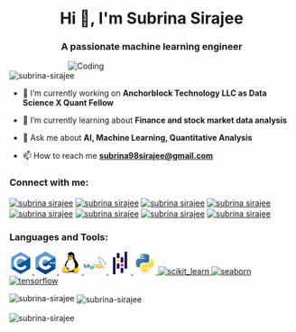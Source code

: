 <h1 align="center">Hi 👋, I'm Subrina Sirajee</h1>
<h3 align="center">A passionate machine learning engineer</h3>
<img align="right" alt="Coding" width="400" src="https://camo.githubusercontent.com/4aa77ea32aa4d7be626e833b160f3d8923c133cd32c34fefbdc43c8abfcff710/68747470733a2f2f63646e2e6472696262626c652e636f6d2f75736572732f323730343431342f73637265656e73686f74732f373436363930332f6d656469612f62303861623537363331366264343538326665663138396634373163643965352e676966">

<p align="left"> <img src="https://komarev.com/ghpvc/?username=subrina-sirajee&label=Profile%20views&color=0e75b6&style=flat" alt="subrina-sirajee" /> </p>

- 🔭 I’m currently working on **Anchorblock Technology LLC as Data Science X Quant Fellow**

- 🌱 I’m currently learning about **Finance and stock market data analysis**

- 💬 Ask me about **AI, Machine Learning, Quantitative Analysis**

- 📫 How to reach me **subrina98sirajee@gmail.com**

<h3 align="left">Connect with me:</h3>
<p align="left">
<a href="https://linkedin.com/in/subrina sirajee" target="blank"><img align="center" src="https://raw.githubusercontent.com/rahuldkjain/github-profile-readme-generator/master/src/images/icons/Social/linked-in-alt.svg" alt="subrina sirajee" height="30" width="40" /></a>
<a href="https://kaggle.com/subrina sirajee" target="blank"><img align="center" src="https://raw.githubusercontent.com/rahuldkjain/github-profile-readme-generator/master/src/images/icons/Social/kaggle.svg" alt="subrina sirajee" height="30" width="40" /></a>
<a href="https://fb.com/subrina sirajee" target="blank"><img align="center" src="https://raw.githubusercontent.com/rahuldkjain/github-profile-readme-generator/master/src/images/icons/Social/facebook.svg" alt="subrina sirajee" height="30" width="40" /></a>
<a href="https://www.codechef.com/users/subrina sirajee" target="blank"><img align="center" src="https://cdn.jsdelivr.net/npm/simple-icons@3.1.0/icons/codechef.svg" alt="subrina sirajee" height="30" width="40" /></a>
<a href="https://www.hackerrank.com/subrina sirajee" target="blank"><img align="center" src="https://raw.githubusercontent.com/rahuldkjain/github-profile-readme-generator/master/src/images/icons/Social/hackerrank.svg" alt="subrina sirajee" height="30" width="40" /></a>
<a href="https://codeforces.com/profile/subrina sirajee" target="blank"><img align="center" src="https://raw.githubusercontent.com/rahuldkjain/github-profile-readme-generator/master/src/images/icons/Social/codeforces.svg" alt="subrina sirajee" height="30" width="40" /></a>
<a href="https://www.leetcode.com/subrina sirajee" target="blank"><img align="center" src="https://raw.githubusercontent.com/rahuldkjain/github-profile-readme-generator/master/src/images/icons/Social/leet-code.svg" alt="subrina sirajee" height="30" width="40" /></a>
<a href="https://auth.geeksforgeeks.org/user/subrina sirajee" target="blank"><img align="center" src="https://raw.githubusercontent.com/rahuldkjain/github-profile-readme-generator/master/src/images/icons/Social/geeks-for-geeks.svg" alt="subrina sirajee" height="30" width="40" /></a>
</p>

<h3 align="left">Languages and Tools:</h3>
<p align="left"> <a href="https://www.cprogramming.com/" target="_blank" rel="noreferrer"> <img src="https://raw.githubusercontent.com/devicons/devicon/master/icons/c/c-original.svg" alt="c" width="40" height="40"/> </a> <a href="https://www.w3schools.com/cpp/" target="_blank" rel="noreferrer"> <img src="https://raw.githubusercontent.com/devicons/devicon/master/icons/cplusplus/cplusplus-original.svg" alt="cplusplus" width="40" height="40"/> </a> <a href="https://www.linux.org/" target="_blank" rel="noreferrer"> <img src="https://raw.githubusercontent.com/devicons/devicon/master/icons/linux/linux-original.svg" alt="linux" width="40" height="40"/> </a> <a href="https://www.mysql.com/" target="_blank" rel="noreferrer"> <img src="https://raw.githubusercontent.com/devicons/devicon/master/icons/mysql/mysql-original-wordmark.svg" alt="mysql" width="40" height="40"/> </a> <a href="https://pandas.pydata.org/" target="_blank" rel="noreferrer"> <img src="https://raw.githubusercontent.com/devicons/devicon/2ae2a900d2f041da66e950e4d48052658d850630/icons/pandas/pandas-original.svg" alt="pandas" width="40" height="40"/> </a> <a href="https://www.python.org" target="_blank" rel="noreferrer"> <img src="https://raw.githubusercontent.com/devicons/devicon/master/icons/python/python-original.svg" alt="python" width="40" height="40"/> </a> <a href="https://scikit-learn.org/" target="_blank" rel="noreferrer"> <img src="https://upload.wikimedia.org/wikipedia/commons/0/05/Scikit_learn_logo_small.svg" alt="scikit_learn" width="40" height="40"/> </a> <a href="https://seaborn.pydata.org/" target="_blank" rel="noreferrer"> <img src="https://seaborn.pydata.org/_images/logo-mark-lightbg.svg" alt="seaborn" width="40" height="40"/> </a> <a href="https://www.tensorflow.org" target="_blank" rel="noreferrer"> <img src="https://www.vectorlogo.zone/logos/tensorflow/tensorflow-icon.svg" alt="tensorflow" width="40" height="40"/> </a> </p>

<p><img align="left" src="https://github-readme-stats.vercel.app/api/top-langs?username=subrina-sirajee&show_icons=true&locale=en&layout=compact" alt="subrina-sirajee" /></p>

<p>&nbsp;<img align="center" src="https://github-readme-stats.vercel.app/api?username=subrina-sirajee&show_icons=true&locale=en" alt="subrina-sirajee" /></p>

<p><img align="center" src="https://github-readme-streak-stats.herokuapp.com/?user=subrina-sirajee&" alt="subrina-sirajee" /></p>
